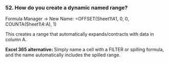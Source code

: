 ### 52. **How do you create a dynamic named range?**

Formula Manager → New Name:
=OFFSET(Sheet1!$A$1, 0, 0, COUNTA(Sheet1!$A:$A), 1)

This creates a range that automatically expands/contracts with data in column A.

**Excel 365 alternative:**
Simply name a cell with a FILTER or spilling formula, and the name automatically includes the spilled range.
